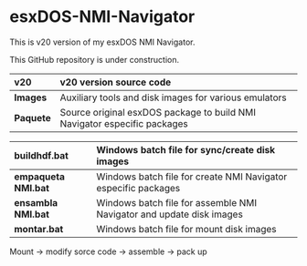 # esxDOS-NMI-Navigator

This is v20 version of my esxDOS NMI Navigator.

This GitHub repository is under construction.

**v20**     | v20 version source code
:---------- | :----------------------
**Images**  | Auxiliary tools and disk images for various emulators  
**Paquete** | Source original esxDOS package to build NMI Navigator especific packages  

**buildhdf.bat**      | Windows batch file for sync/create disk images  
:-------------------- | :---------------------------------------------
**empaqueta NMI.bat** | Windows batch file for create NMI Navigator especific packages  
**ensambla NMI.bat**  | Windows batch file for assemble NMI Navigator and update disk images  
**montar.bat**        | Windows batch file for mount disk images  

Mount -> modify sorce code -> assemble -> pack up  
